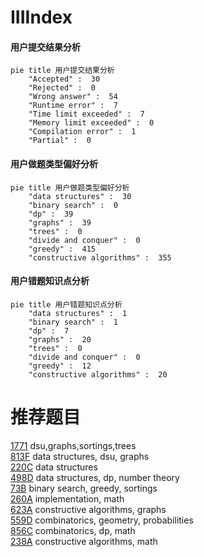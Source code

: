 # IIIIndex

<!-- tabs:start -->



#### **用户提交结果分析**

```mermaid
pie title 用户提交结果分析
    "Accepted" :  30
    "Rejected" :  0
    "Wrong answer" :  54
    "Runtime error" :  7
    "Time limit exceeded" :  7
    "Memory limit exceeded" :  0
    "Compilation error" :  1
    "Partial" :  0
```

#### **用户做题类型偏好分析**

```mermaid
pie title 用户做题类型偏好分析
    "data structures" :  30
    "binary search" :  0
    "dp" :  39
    "graphs" :  39
    "trees" :  0
    "divide and conquer" :  0
    "greedy" :  415
    "constructive algorithms" :  355
```
#### **用户错题知识点分析**

```mermaid
pie title 用户错题知识点分析
    "data structures" :  1
    "binary search" :  1
    "dp" :  7
    "graphs" :  20
    "trees" :  0
    "divide and conquer" :  0
    "greedy" :  12
    "constructive algorithms" :  20
```



<!-- tabs:end -->
# 推荐题目
[1771](https://codeforces.com/contest/177/problem/1)		dsu,graphs,sortings,trees		  
[813F](https://codeforces.com/contest/813/problem/F)		data structures,
                        dsu,
                        graphs		  
[220C](https://codeforces.com/contest/220/problem/C)		data structures		  
[498D](https://codeforces.com/contest/498/problem/D)		data structures,
                        dp,
                        number theory		  
[73B](https://codeforces.com/contest/73/problem/B)		binary search,
                        greedy,
                        sortings		  
[260A](https://codeforces.com/contest/260/problem/A)		implementation,
                        math		  
[623A](https://codeforces.com/contest/623/problem/A)		constructive algorithms,
                        graphs		  
[559D](https://codeforces.com/contest/559/problem/D)		combinatorics,
                        geometry,
                        probabilities		  
[856C](https://codeforces.com/contest/856/problem/C)		combinatorics,
                        dp,
                        math		  
[238A](https://codeforces.com/contest/238/problem/A)		constructive algorithms,
                        math		  
